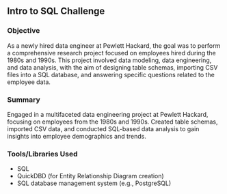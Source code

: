 ## Intro to SQL Challenge


### Objective
As a newly hired data engineer at Pewlett Hackard, the goal was to perform a comprehensive research project focused on employees hired during the 1980s and 1990s. This project involved data modeling, data engineering, and data analysis, with the aim of designing table schemas, importing CSV files into a SQL database, and answering specific questions related to the employee data.

### Summary
Engaged in a multifaceted data engineering project at Pewlett Hackard, focusing on employees from the 1980s and 1990s. Created table schemas, imported CSV data, and conducted SQL-based data analysis to gain insights into employee demographics and trends.

### Tools/Libraries Used

- SQL
- QuickDBD (for Entity Relationship Diagram creation)
- SQL database management system (e.g., PostgreSQL)
